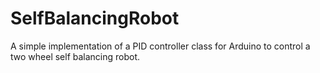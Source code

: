 # SelfBalancingRobot
A simple implementation of a PID controller class for Arduino to control a two wheel self balancing robot.
